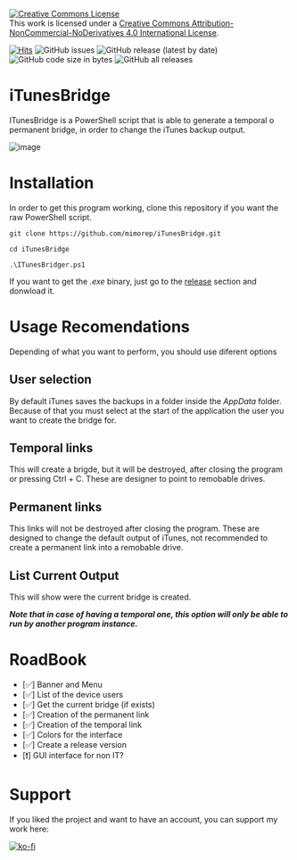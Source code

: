 <a rel="license" href="http://creativecommons.org/licenses/by-nc-nd/4.0/"><img alt="Creative Commons License" style="border-width:0" src="https://i.creativecommons.org/l/by-nc-nd/4.0/88x31.png" /></a><br />This work is licensed under a <a rel="license" href="http://creativecommons.org/licenses/by-nc-nd/4.0/">Creative Commons Attribution-NonCommercial-NoDerivatives 4.0 International License</a>.


[![Hits](https://hits.seeyoufarm.com/api/count/incr/badge.svg?url=https%3A%2F%2Fgithub.com%2Fmimorep%2FiTunesBridge&count_bg=%23555555&title_bg=%23555555&icon=mediafire.svg&icon_color=%23FF914C&title=Views&edge_flat=false)](https://hits.seeyoufarm.com) ![GitHub issues](https://img.shields.io/github/issues/mimorep/iTunesBridge) ![GitHub release (latest by date)](https://img.shields.io/github/v/release/mimorep/iTunesBridge) ![GitHub code size in bytes](https://img.shields.io/github/languages/code-size/mimorep/iTunesBridge) ![GitHub all releases](https://img.shields.io/github/downloads/mimorep/iTunesBridge/total) 

# iTunesBridge

ITunesBridge is a PowerShell script that is able to generate a temporal o permanent bridge, in order to change the iTunes backup output.

![image](https://user-images.githubusercontent.com/43792651/190635373-6e294439-8f2a-42ab-b068-575a59f1a6c1.png)

# Installation

In order to get this program working, clone this repository if you want the raw PowerShell script.

```
git clone https://github.com/mimorep/iTunesBridge.git

cd iTunesBridge

.\ITunesBridger.ps1
```

If you want to get the *.exe* binary, just go to the [release] section and donwload it.

[release]: https://github.com/mimorep/iTunesBridge/releases

# Usage Recomendations

Depending of what you want to perform, you should use diferent options

## User selection

By default iTunes saves the backups in a folder inside the *AppData* folder. Because of that you must select at the start of the application the user you want to create the bridge for.

## Temporal links

This will create a brigde, but it will be destroyed, after closing the program or pressing Ctrl + C. These are designer to point to remobable drives.

## Permanent links

This links will not be destroyed after closing the program. These are designed to change the default output of iTunes, not recommended to create a permanent link into a remobable drive.

## List Current Output

This will show were the current bridge  is created.

***Note that in case of having a temporal one, this option will only be able to run by another program instance.***

# RoadBook

- [:white_check_mark:] Banner and Menu
- [:white_check_mark:] List of the device users
- [:white_check_mark:] Get the current bridge (if exists)
- [:white_check_mark:] Creation of the permanent link
- [:white_check_mark:] Creation of the temporal link
- [:white_check_mark:] Colors for the interface
- [:white_check_mark:] Create a release version
- [:heavy_exclamation_mark:] GUI interface for non IT?

# Support

If you liked the project and want to have an account, you can support my work here:

[![ko-fi](https://ko-fi.com/img/githubbutton_sm.svg)](https://ko-fi.com/C0C1EGEYL)
